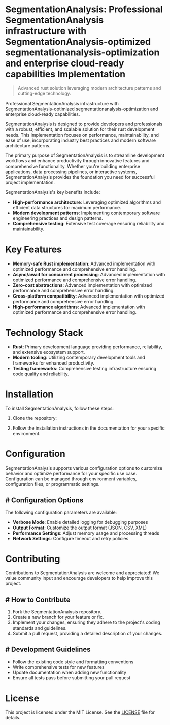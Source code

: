 <!-- fallback_SegmentationAnalysis_20250824111159_14095 -->

# SegmentationAnalysis: Professional SegmentationAnalysis infrastructure with SegmentationAnalysis-optimized segmentationanalysis-optimization and enterprise cloud-ready capabilities Implementation
> Advanced rust solution leveraging modern architecture patterns and cutting-edge technology.

Professional SegmentationAnalysis infrastructure with SegmentationAnalysis-optimized segmentationanalysis-optimization and enterprise cloud-ready capabilities.

SegmentationAnalysis is designed to provide developers and professionals with a robust, efficient, and scalable solution for their rust development needs. This implementation focuses on performance, maintainability, and ease of use, incorporating industry best practices and modern software architecture patterns.

The primary purpose of SegmentationAnalysis is to streamline development workflows and enhance productivity through innovative features and comprehensive functionality. Whether you're building enterprise applications, data processing pipelines, or interactive systems, SegmentationAnalysis provides the foundation you need for successful project implementation.

SegmentationAnalysis's key benefits include:

* **High-performance architecture**: Leveraging optimized algorithms and efficient data structures for maximum performance.
* **Modern development patterns**: Implementing contemporary software engineering practices and design patterns.
* **Comprehensive testing**: Extensive test coverage ensuring reliability and maintainability.

# Key Features

* **Memory-safe Rust implementation**: Advanced implementation with optimized performance and comprehensive error handling.
* **Async/await for concurrent processing**: Advanced implementation with optimized performance and comprehensive error handling.
* **Zero-cost abstractions**: Advanced implementation with optimized performance and comprehensive error handling.
* **Cross-platform compatibility**: Advanced implementation with optimized performance and comprehensive error handling.
* **High-performance algorithms**: Advanced implementation with optimized performance and comprehensive error handling.

# Technology Stack

* **Rust**: Primary development language providing performance, reliability, and extensive ecosystem support.
* **Modern tooling**: Utilizing contemporary development tools and frameworks for enhanced productivity.
* **Testing frameworks**: Comprehensive testing infrastructure ensuring code quality and reliability.

# Installation

To install SegmentationAnalysis, follow these steps:

1. Clone the repository:


2. Follow the installation instructions in the documentation for your specific environment.

# Configuration

SegmentationAnalysis supports various configuration options to customize behavior and optimize performance for your specific use case. Configuration can be managed through environment variables, configuration files, or programmatic settings.

## # Configuration Options

The following configuration parameters are available:

* **Verbose Mode**: Enable detailed logging for debugging purposes
* **Output Format**: Customize the output format (JSON, CSV, XML)
* **Performance Settings**: Adjust memory usage and processing threads
* **Network Settings**: Configure timeout and retry policies

# Contributing

Contributions to SegmentationAnalysis are welcome and appreciated! We value community input and encourage developers to help improve this project.

## # How to Contribute

1. Fork the SegmentationAnalysis repository.
2. Create a new branch for your feature or fix.
3. Implement your changes, ensuring they adhere to the project's coding standards and guidelines.
4. Submit a pull request, providing a detailed description of your changes.

## # Development Guidelines

* Follow the existing code style and formatting conventions
* Write comprehensive tests for new features
* Update documentation when adding new functionality
* Ensure all tests pass before submitting your pull request

# License

This project is licensed under the MIT License. See the [LICENSE](https://github.com/Jennifercruz23/SegmentationAnalysis/blob/main/LICENSE) file for details.

